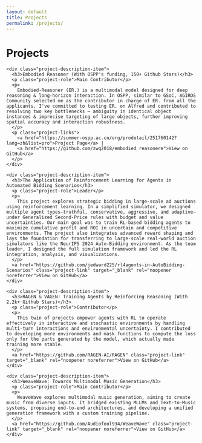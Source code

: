 ```yaml
---
layout: default
title: Projects
permalink: /projects/
---
```


<div class="page">
  <h1 class="page-title">Projects</h1>
  <div class="project-descriptions">

    <div class="project-description-item">
      <h3>Embodied Reasoner (With OSPP's funding, 150+ Github Stars)</h3>
      <p class="project-role">Main Contributor</p>
      <p>
        Embodied-Reasoner (ER.) is a multimodal model designed for deep reasoning & long-horizon interaction. In OSPP, similar to GSoC, AGIROS Community selected me as the contributor in charge of ER. from all the applicants. I've committed to testing ER. on Alfred and contributed to resolving two key bottlenecks — ambiguity in identical object instances & imprecise targeting of large objects, further improving spatial accuracy and interaction robustness.
      </p>
      <p class="project-links">
        <a href="https://summer-ospp.ac.cn/org/prodetail/251760142?lang=zh&list=pro">Project Page</a> |
        <a href="https://github.com/zwq2018/embodied_reasonere">View on GitHub</a>
      </p>
    </div>
    
    <div class="project-description-item">
      <h3>The Application of Reinforcement Learning for Agents in Automated Bidding Scenarios</h3>
      <p class="project-role">Leader</p>
      <p>
        This project explores strategic bidding in large-scale ad auctions using reinforcement learning. In a simplified simulator, we designed multiple agent types—truthful, conservative, aggressive, and adaptive—under Generalized Second-Price rules with budget and value uncertainties. Our main goal was to train RL-based bidding agents to maximize cumulative profit and ROI in uncertain and competitive environments. The project also integrates advanced reward shaping and lays the foundation for transferring to large-scale real-world auction simulators like the NeurIPS 2024 Auto-Bidding environment. As the team leader, I designed the full simulation framework and led the RL integration, analysis, and visualizations.
      </p>
      <a href="https://github.com/jedward225/rl4agents-in-AutoBidding-Scenarios" class="project-link" target="_blank" rel="noopener noreferrer">View on GitHub</a>
    </div>
    
    <div class="project-description-item">
      <h3>RAGEN & VAGEN: Training Agents by Reinforcing Reasoning (With 2.2k+ Github Stars)</h3>
      <p class="project-role">Contributor</p>
      <p>
        This twin of projects empower agents with RL to operate effectively in interactive and stochastic environments by handling multi-turn interactions and environmental uncertainty. I contributed to developing more environments and mask functions to compute the loss only for the parts generated by the model, which actually made training more stable.
      </p>
      <a href="https://github.com/RAGEN-AI/RAGEN" class="project-link" target="_blank" rel="noopener noreferrer">View on GitHub</a>
    </div>
    
    <div class="project-description-item">
      <h3>WeaveWave: Towards Multimodal Music Generation</h3>
      <p class="project-role">Main Contributor</p>
      <p>
        WeaveWave explores multimodal music generation, aiming to create music from diverse inputs. It bridged existing MLLMs and Text-to-Music systems, proposing end-to-end architectures, and developing a unified generation framework with a custom training pipeline.
      </p>
      <a href="https://github.com/Audiofool934/WeaveWave" class="project-link" target="_blank" rel="noopener noreferrer">View on GitHub</a>
    </div>

  </div>
</div>